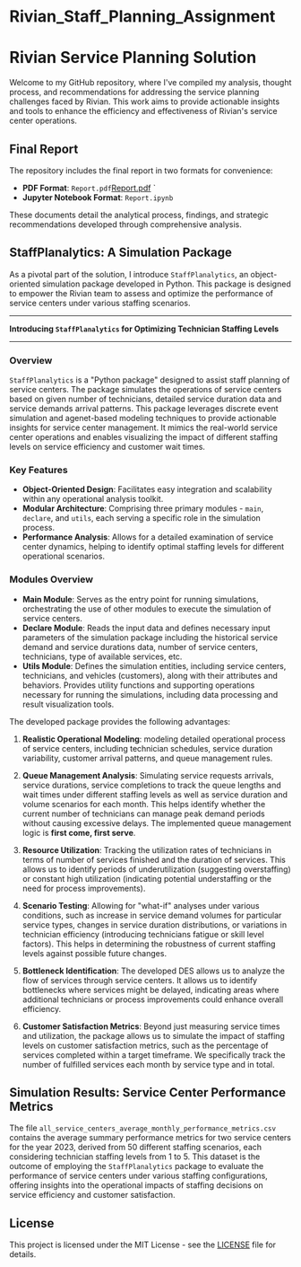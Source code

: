 # Rivian_Staff_Planning_Assignment


# Rivian Service Planning Solution

Welcome to my GitHub repository, where I've compiled my analysis, thought process, and recommendations for addressing the service planning challenges faced by Rivian. This work aims to provide actionable insights and tools to enhance the efficiency and effectiveness of Rivian's service center operations.

## Final Report

The repository includes the final report in two formats for convenience:
- **PDF Format**: `Report.pdf`[Report.pdf](Report.pdf)
`
- **Jupyter Notebook Format**: `Report.ipynb`

These documents detail the analytical process, findings, and strategic recommendations developed through comprehensive analysis.

## StaffPlanalytics: A Simulation Package

As a pivotal part of the solution, I introduce `StaffPlanalytics`, an object-oriented simulation package developed in Python. This package is designed to empower the Rivian team to assess and optimize the performance of service centers under various staffing scenarios.

---

**Introducing `StaffPlanalytics` for Optimizing Technician Staffing Levels**

---

### Overview

`StaffPlanalytics` is a "Python package" designed to assist staff planning of service centers. The package simulates the operations of service centers based on given number of technicians, detailed service duration data and service demands arrival patterns. This package leverages discrete event simulation and agenet-based modeling techniques to provide actionable insights for service center management. It mimics the real-world service center operations and enables visualizing the impact of different staffing levels on service efficiency and customer wait times.
### Key Features
- **Object-Oriented Design**: Facilitates easy integration and scalability within any operational analysis toolkit.
- **Modular Architecture**: Comprising three primary modules - `main`, `declare`, and `utils`, each serving a specific role in the simulation process.
- **Performance Analysis**: Allows for a detailed examination of service center dynamics, helping to identify optimal staffing levels for different operational scenarios.

### Modules Overview
- **Main Module**: Serves as the entry point for running simulations, orchestrating the use of other modules to execute the simulation of service centers.
- **Declare Module**: Reads the input data and defines necessary input parameters of the simulation package including the historical service demand and service durations data, number of service centers, technicians, type of available services, etc.
- **Utils Module**:  Defines the simulation entities, including service centers, technicians, and vehicles (customers), along with their attributes and behaviors. Provides utility functions and supporting operations necessary for running the simulations, including data processing and result visualization tools.

The developed package provides the following advantages: 

1. **Realistic Operational Modeling**: modeling detailed operational process of service centers, including technician schedules, service duration variability, customer arrival patterns, and queue management rules. 

2. **Queue Management Analysis**: Simulating service requests arrivals, service durations, service completions to track the queue lengths and wait times under different staffing levels as well as service duration and volume scenarios for each month. This helps identify whether the current number of technicians can manage peak demand periods without causing excessive delays. The implemented queue management logic is **first come, first serve**. 

3. **Resource Utilization**: Tracking the utilization rates of technicians in terms of number of services finished and the duration of services. This allows us to identify periods of underutilization (suggesting overstaffing) or constant high utilization (indicating potential understaffing or the need for process improvements).

4. **Scenario Testing**: Allowing for "what-if" analyses under various conditions, such as increase in service demand volumes for particular service types, changes in service duration distributions, or variations in technician efficiency (introducing technicians fatigue or skill level factors). This helps in determining the robustness of current staffing levels against possible future changes.

5. **Bottleneck Identification**: The developed DES allows us to analyze the flow of services through service centers. It allows us to identify bottlenecks where services might be delayed, indicating areas where additional technicians or process improvements could enhance overall efficiency.

7. **Customer Satisfaction Metrics**: Beyond just measuring service times and utilization, the package allows us to simulate the impact of staffing levels on customer satisfaction metrics, such as the percentage of services completed within a target timeframe. We specifically track the number of fulfilled services each month by service type and in total. 


## Simulation Results: Service Center Performance Metrics

The file `all_service_centers_average_monthly_performance_metrics.csv` contains the average summary performance metrics for two service centers for the year 2023, derived from 50 different staffing scenarios, each considering technician staffing levels from 1 to 5. This dataset is the outcome of employing the `StaffPlanalytics` package to evaluate the performance of service centers under various staffing configurations, offering insights into the operational impacts of staffing decisions on service efficiency and customer satisfaction.


## License

This project is licensed under the MIT License - see the [LICENSE](LICENSE) file for details.

